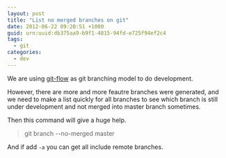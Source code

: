 ```yaml
--- 
layout: post
title: "List no merged branches on git"
date: 2012-06-22 09:20:51 +1000
guid: urn:uuid:db375aa9-b9f1-4815-94fd-e725f94ef2c4
tags:
  - git
categories:
  - dev
---
```


We are using [git-flow](http://nvie.com/posts/a-successful-git-branching-model/) as git branching model to do development.

However, there are more and more feautre branches were generated, and we need to make a list quickly for all branches to see which branch is still under development and not merged into master branch sometimes.

Then this command will give a huge help.

> git branch --no-merged master

And if add `-a` you can get all include remote branches.